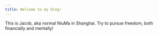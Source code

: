 ```yaml
---
title: Welcome to my blog!
---
```

This is Jacob, aka normal NiuMa in Shanghai.
Try to pursue freedom, both financially and mentally!
